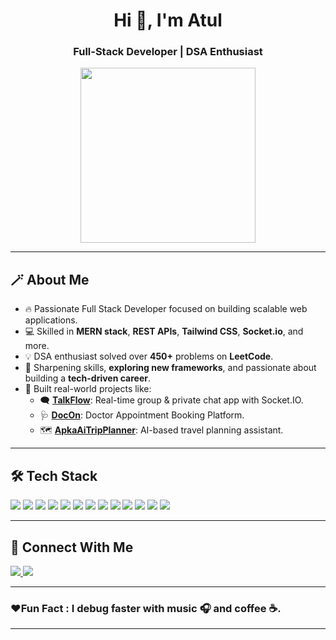 <h1 align="center">Hi 👋, I'm Atul</h1>
<h3 align="center">Full-Stack Developer | DSA Enthusiast</h3>

<p align="center">
  <img src="https://user-images.githubusercontent.com/74038190/229223263-cf2e4b07-2615-4f87-9c38-e37600f8381a.gif" width="280px" />
</p>

---

## 🪄 About Me

- 🔥 Passionate Full Stack Developer focused on building scalable web applications.  
- 💻 Skilled in **MERN stack**, **REST APIs**, **Tailwind CSS**, **Socket.io**, and more.  
- 💡 DSA enthusiast solved over **450+** problems on **LeetCode**.  
- 📘 Sharpening skills, **exploring new frameworks**, and passionate about building a **tech-driven career**. 
- 🚀 Built real-world projects like:
  - 🗨️ [**TalkFlow**](https://github.com/ak-0000/TALKFLOW): Real-time group & private chat app with Socket.IO.
  - 🩺 [**DocOn**](https://github.com/ak-0000/DocOn): Doctor Appointment Booking Platform.
  - 🗺️ [**ApkaAiTripPlanner**](https://github.com/ak-0000/Ai-Trip-Planner): AI-based travel planning assistant.

---

## 🛠️ Tech Stack

<p align="left">
  <img src="https://img.shields.io/badge/React-20232A?style=for-the-badge&logo=react&logoColor=61DAFB" />
  <img src="https://img.shields.io/badge/Node.js-339933?style=for-the-badge&logo=nodedotjs&logoColor=white" />
  <img src="https://img.shields.io/badge/Express.js-000000?style=for-the-badge&logo=express&logoColor=white" />
  <img src="https://img.shields.io/badge/MongoDB-4EA94B?style=for-the-badge&logo=mongodb&logoColor=white" />
  <img src="https://img.shields.io/badge/TailwindCSS-06B6D4?style=for-the-badge&logo=tailwindcss&logoColor=white" />
  <img src="https://img.shields.io/badge/JavaScript-F7DF1E?style=for-the-badge&logo=javascript&logoColor=black" />
  <img src="https://img.shields.io/badge/HTML5-E34F26?style=for-the-badge&logo=html5&logoColor=white" />
  <img src="https://img.shields.io/badge/CSS3-1572B6?style=for-the-badge&logo=css3&logoColor=white" />
  <img src="https://img.shields.io/badge/Git-F05032?style=for-the-badge&logo=git&logoColor=white" />
  <img src="https://img.shields.io/badge/GitHub-100000?style=for-the-badge&logo=github&logoColor=white" />
  <img src="https://img.shields.io/badge/VSCode-007ACC?style=for-the-badge&logo=visual-studio-code&logoColor=white" />
  <img src="https://img.shields.io/badge/Postman-FF6C37?style=for-the-badge&logo=postman&logoColor=white" />
  <img src="https://img.shields.io/badge/NPM-CB3837?style=for-the-badge&logo=npm&logoColor=white" />
</p>

---

## 🤝 Connect With Me

<p>
  <a href="https://www.linkedin.com/in/atulkumar16/" target="_blank">
    <img src="https://img.shields.io/badge/LinkedIn-blue?style=for-the-badge&logo=linkedin&logoColor=white" />
  </a>

  <a href="mailto:atulkumarzyx@example.com">
    <img src="https://img.shields.io/badge/Email-D14836?style=for-the-badge&logo=gmail&logoColor=white" />
  </a>
</p>

---

###  ❤️Fun Fact : I debug faster with **music 🎧** and **coffee ☕**.

---
